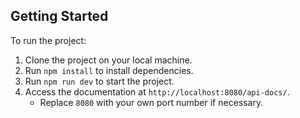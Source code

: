 
## Getting Started
To run the project:
1. Clone the project on your local machine.
2. Run `npm install` to install dependencies.
3. Run `npm run dev` to start the project.
4. Access the documentation at `http://localhost:8080/api-docs/`.
   - Replace `8080` with your own port number if necessary.

